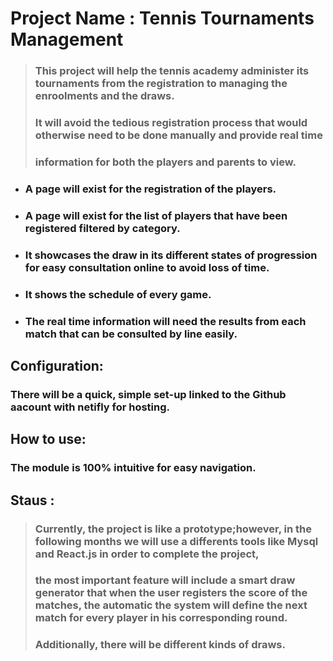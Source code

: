 # **Project Name : Tennis Tournaments Management**
 
> ### This project will help the tennis academy administer its tournaments from the registration to managing the enroolments and the draws.
> ### It will avoid the tedious registration process that would otherwise need to be done manually and provide real time 
> ### information for  both the players and parents to view.

- ### A page will exist for the registration of the players.
- ### A page will exist for the list of players that have been registered filtered by category.
- ### It showcases the draw in its different states of progression for easy consultation online to avoid loss of time.
- ### It shows the schedule of every game.
- ### The real time information will need the results from each match that can be consulted by line easily.

## **Configuration:** 
### There will be a quick, simple set-up linked to the Github aacount with netifly for hosting.

## **How to use:** 
###    The module is 100% intuitive for easy navigation.

## **Staus :** 
>###  Currently, the project is like a prototype;however, in the following months we will use a differents tools like Mysql and React.js in order to complete the project,
>### the most important feature will include a smart draw generator that when the user registers the score of the matches, the automatic the system will define the next match for every player in his corresponding round.
>### Additionally, there will be different kinds of draws.
